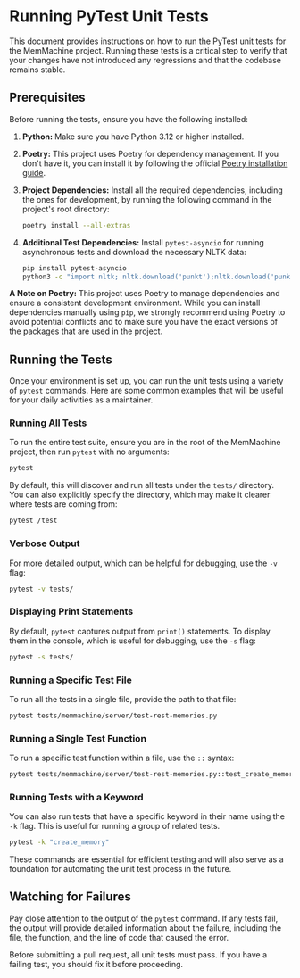 # Running PyTest Unit Tests

This document provides instructions on how to run the PyTest unit tests for the MemMachine project. Running these tests is a critical step to verify that your changes have not introduced any regressions and that the codebase remains stable.

## Prerequisites

Before running the tests, ensure you have the following installed:

1. **Python:** Make sure you have Python 3.12 or higher installed.
2. **Poetry:** This project uses Poetry for dependency management. If you don't have it, you can install it by following the official [Poetry installation guide](https://python-poetry.org/docs/#installation).
3. **Project Dependencies:** Install all the required dependencies, including the ones for development, by running the following command in the project's root directory:

    ```bash
    poetry install --all-extras
    ```

4. **Additional Test Dependencies:** Install `pytest-asyncio` for running asynchronous tests and download the necessary NLTK data:

    ```bash
    pip install pytest-asyncio
    python3 -c "import nltk; nltk.download('punkt');nltk.download('punkt_tab'); nltk.download('stopwords')"
    ```

**A Note on Poetry:** This project uses Poetry to manage dependencies and ensure a consistent development environment. While you can install dependencies manually using `pip`, we strongly recommend using Poetry to avoid potential conflicts and to make sure you have the exact versions of the packages that are used in the project.

## Running the Tests

Once your environment is set up, you can run the unit tests using a variety of `pytest` commands. Here are some common examples that will be useful for your daily activities as a maintainer.

### Running All Tests

To run the entire test suite, ensure you are in the root of the MemMachine project, then run `pytest` with no arguments:

```bash
pytest
```

By default, this will discover and run all tests under the `tests/` directory.  
You can also explicitly specify the directory, which may make it clearer where tests are coming from:

```bash
pytest /test
```

### Verbose Output

For more detailed output, which can be helpful for debugging, use the `-v` flag:

```bash
pytest -v tests/
```

### Displaying Print Statements

By default, `pytest` captures output from `print()` statements. To display them in the console, which is useful for debugging, use the `-s` flag:

```bash
pytest -s tests/
```

### Running a Specific Test File

To run all the tests in a single file, provide the path to that file:

```bash
pytest tests/memmachine/server/test-rest-memories.py
```

### Running a Single Test Function

To run a specific test function within a file, use the `::` syntax:

```bash
pytest tests/memmachine/server/test-rest-memories.py::test_create_memory_sync
```

### Running Tests with a Keyword

You can also run tests that have a specific keyword in their name using the `-k` flag. This is useful for running a group of related tests.

```bash
pytest -k "create_memory"
```

These commands are essential for efficient testing and will also serve as a foundation for automating the unit test process in the future.

## Watching for Failures

Pay close attention to the output of the `pytest` command. If any tests fail, the output will provide detailed information about the failure, including the file, the function, and the line of code that caused the error.

Before submitting a pull request, all unit tests must pass. If you have a failing test, you should fix it before proceeding.
